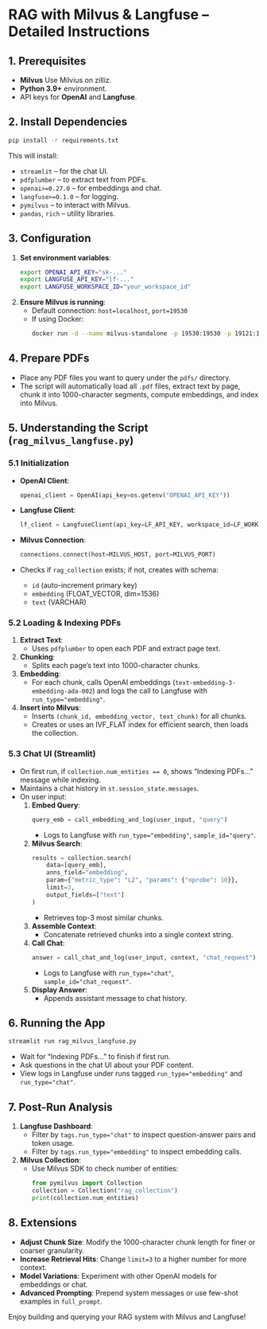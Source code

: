 # RAG with Milvus & Langfuse – Detailed Instructions

## 1. Prerequisites

- **Milvus** Use Milvius on zilliz.
- **Python 3.9+** environment.
- API keys for **OpenAI** and **Langfuse**.

## 2. Install Dependencies

```bash
pip install -r requirements.txt
```

This will install:
- `streamlit` – for the chat UI.
- `pdfplumber` – to extract text from PDFs.
- `openai>=0.27.0` – for embeddings and chat.
- `langfuse>=0.1.0` – for logging.
- `pymilvus` – to interact with Milvus.
- `pandas`, `rich` – utility libraries.

## 3. Configuration

1. **Set environment variables**:
   ```bash
   export OPENAI_API_KEY="sk-..."
   export LANGFUSE_API_KEY="lf-..."
   export LANGFUSE_WORKSPACE_ID="your_workspace_id"
   ```
2. **Ensure Milvus is running**:
   - Default connection: `host=localhost`, `port=19530`
   - If using Docker:
     ```bash
     docker run -d --name milvus-standalone -p 19530:19530 -p 19121:19121 milvusdb/milvus:v2.2.5-android-arm64
     ```

## 4. Prepare PDFs

- Place any PDF files you want to query under the `pdfs/` directory.
- The script will automatically load all `.pdf` files, extract text by page, chunk it into 1000-character segments, compute embeddings, and index into Milvus.

## 5. Understanding the Script (`rag_milvus_langfuse.py`)

### 5.1 Initialization

- **OpenAI Client**:
  ```python
  openai_client = OpenAI(api_key=os.getenv("OPENAI_API_KEY"))
  ```
- **Langfuse Client**:
  ```python
  lf_client = LangfuseClient(api_key=LF_API_KEY, workspace_id=LF_WORKSPACE_ID)
  ```

- **Milvus Connection**:
  ```python
  connections.connect(host=MILVUS_HOST, port=MILVUS_PORT)
  ```
- Checks if `rag_collection` exists; if not, creates with schema:
  - `id` (auto-increment primary key)
  - `embedding` (FLOAT_VECTOR, dim=1536)
  - `text` (VARCHAR)

### 5.2 Loading & Indexing PDFs

1. **Extract Text**:
   - Uses `pdfplumber` to open each PDF and extract page text.
2. **Chunking**:
   - Splits each page’s text into 1000-character chunks.
3. **Embedding**:
   - For each chunk, calls OpenAI embeddings (`text-embedding-3-embedding-ada-002`) and logs the call to Langfuse with `run_type="embedding"`.
4. **Insert into Milvus**:
   - Inserts `(chunk_id, embedding_vector, text_chunk)` for all chunks.  
   - Creates or uses an IVF_FLAT index for efficient search, then loads the collection.

### 5.3 Chat UI (Streamlit)

- On first run, if `collection.num_entities == 0`, shows “Indexing PDFs…” message while indexing.
- Maintains a chat history in `st.session_state.messages`.
- On user input:
  1. **Embed Query**:  
     ```python
     query_emb = call_embedding_and_log(user_input, "query")
     ```  
     - Logs to Langfuse with `run_type="embedding"`, `sample_id="query"`.
  2. **Milvus Search**:  
     ```python
     results = collection.search(
         data=[query_emb],
         anns_field="embedding",
         param={"metric_type": "L2", "params": {"nprobe": 10}},
         limit=3,
         output_fields=["text"]
     )
     ```  
     - Retrieves top-3 most similar chunks.
  3. **Assemble Context**:  
     - Concatenate retrieved chunks into a single context string.
  4. **Call Chat**:  
     ```python
     answer = call_chat_and_log(user_input, context, "chat_request")
     ```  
     - Logs to Langfuse with `run_type="chat"`, `sample_id="chat_request"`.
  5. **Display Answer**:  
     - Appends assistant message to chat history.

## 6. Running the App

```bash
streamlit run rag_milvus_langfuse.py
```

- Wait for “Indexing PDFs…” to finish if first run.
- Ask questions in the chat UI about your PDF content.
- View logs in Langfuse under runs tagged `run_type="embedding"` and `run_type="chat"`.

## 7. Post-Run Analysis

1. **Langfuse Dashboard**:
   - Filter by `tags.run_type="chat"` to inspect question-answer pairs and token usage.
   - Filter by `tags.run_type="embedding"` to inspect embedding calls.
2. **Milvus Collection**:
   - Use Milvus SDK to check number of entities:
     ```python
     from pymilvus import Collection
     collection = Collection("rag_collection")
     print(collection.num_entities)
     ```

## 8. Extensions

- **Adjust Chunk Size**: Modify the 1000-character chunk length for finer or coarser granularity.
- **Increase Retrieval Hits**: Change `limit=3` to a higher number for more context.
- **Model Variations**: Experiment with other OpenAI models for embeddings or chat.
- **Advanced Prompting**: Prepend system messages or use few-shot examples in `full_prompt`.

Enjoy building and querying your RAG system with Milvus and Langfuse!
